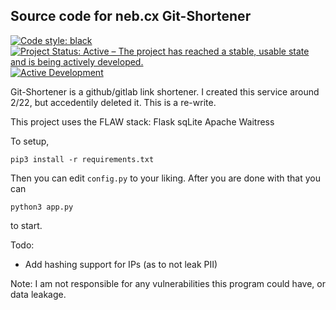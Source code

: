 Source code for neb.cx Git-Shortener
-------------

[![Code style: black](https://img.shields.io/badge/code%20style-black-000000.svg)](https://github.com/psf/black)
[![Project Status: Active – The project has reached a stable, usable state and is being actively developed.](https://www.repostatus.org/badges/latest/active.svg)](https://www.repostatus.org/#active)
[![Active Development](https://img.shields.io/badge/Maintenance%20Level-Actively%20Developed-brightgreen.svg)](https://gist.github.com/cheerfulstoic/d107229326a01ff0f333a1d3476e068d)

Git-Shortener is a github/gitlab link shortener. I created this service around
2/22, but accedentily deleted it. This is a re-write.

This project uses the FLAW stack:
Flask sqLite Apache Waitress

To setup, 

```
pip3 install -r requirements.txt
```

Then you can edit `config.py` to your liking. After you are done with that you can

```
python3 app.py
```

to start.

Todo:
 - Add hashing support for IPs (as to not leak PII)

Note: I am not responsible for any vulnerabilities this program could have, or data leakage.
